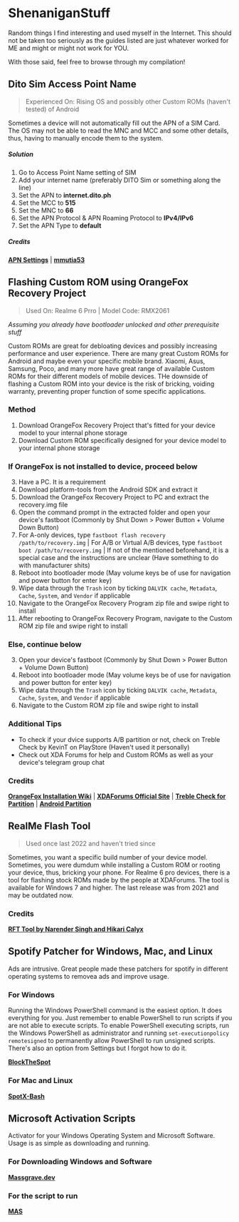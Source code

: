 # ShenaniganStuff

Random things I find interesting and used myself in the Internet. This should not be taken too seriously as the guides listed are just whatever worked for ME and might or might not work for YOU.

With those said, feel free to browse through my compilation!


## Dito Sim Access Point Name
> Experienced On: Rising OS and possibly other Custom ROMs (haven't tested) of Android

  Sometimes a device will not automatically fill out the APN of a SIM Card. The OS may not be able to read the MNC and MCC and some other details, thus, having to manually encode them to the system.

  ##### Solution
  1. Go to Access Point Name setting of SIM
  2. Add your internet name (preferably DITO Sim or something along the line)
  3. Set the APN to **internet.dito.ph**
  4. Set the MCC to **515**
  5. Set the MNC to **66**
  6. Set the APN Protocol & APN Roaming Protocol to **IPv4/IPv6**
  7. Set the APN Type to **default**

  ##### Credits
  [**APN Settings**](https://www.apnsettings.org/philippines/dito-ph/) | 
  [**mmutia53**](https://phcorner.net/threads/dito-apn-settings-para-sa-mga-di-makapag-internet-using-dito-simcard.1201155/)


## Flashing Custom ROM using OrangeFox Recovery Project
> Used On: Realme 6 Prro | Model Code: RMX2061

*Assuming you already have bootloader unlocked and other prerequisite stuff*
  
Custom ROMs are great for debloating devices and possibly increasing performance and user experience. There are many great Custom ROMs for Android and maybe even your specific mobile brand. Xiaomi, Asus, Samsung, Poco, and many more have great range of available Custom ROMs for their different models of mobile devices. THe downside of flashing a Custom ROM into your device is the risk of bricking, voiding warranty, preventing proper function of some specific applications.

### Method
1. Download OrangeFox Recovery Project that's fitted for your device model to your internal phone storage
2. Download Custom ROM specifically designed for your device model to your internal phone storage

### If OrangeFox is not installed to device, proceed below
 3. Have a PC. It is a requirement
 4. Download platform-tools from the Android SDK and extract it
 5. Download the OrangeFox Recovery Project to PC and extract the recovery.img file
 6. Open the command prompt in the extracted folder and open your device's fastboot (Commonly by Shut Down > Power Button + Volume Down Button)
 7. For A-only devices, type `fastboot flash recovery /path/to/recovery.img` | For A/B or Virtual A/B devices, type `fastboot boot /path/to/recovery.img` | If not of the mentioned beforehand, it is a special case and the instructions are unclear (Have something to do with manufacturer shits)
 8. Reboot into bootloader mode (May volume keys be of use for navigation and power button for enter key)
 9. Wipe data through the `Trash` icon by ticking `DALVIK cache`, `Metadata`, `Cache`, `System`, and `Vendor` if applicable
 10. Navigate to the OrangeFox Recovery Program zip file and swipe right to install
 11. After rebooting to OrangeFox Recovery Program, navigate to the Custom ROM zip file and swipe right to install
     
### Else, continue below
3. Open your device's fastboot (Commonly by Shut Down > Power Button + Volume Down Button)
4. Reboot into bootloader mode (May volume keys be of use for navigation and power button for enter key)
5. Wipe data through the `Trash` icon by ticking `DALVIK cache`, `Metadata`, `Cache`, `System`, and `Vendor` if applicable
6. Navigate to the Custom ROM zip file and swipe right to install

### Additional Tips
- To check if your dvice supports A/B partition or not, check on Treble Check by KevinT on PlayStore (Haven't used it personally)
- Check out XDA Forums for help and Custom ROMs as well as your device's telegram group chat

### Credits
[**OrangeFox Installation Wiki**](https://wiki.orangefox.tech/en/guides/installing_orangefox) | 
[**XDAForums Official Site**](https://xdaforums.com/) | 
[**Treble Check for Partition**](https://android.gadgethacks.com/how-to/see-if-your-phone-has-a-b-partitions-for-seamless-updates-0299060/) | 
[**Android Partition**](https://source.android.com/docs/core/architecture/bootloader)
  
## RealMe Flash Tool
> Used once last 2022 and haven't tried since

Sometimes, you want a specific build number of your device model. Sometimes, you were dumdum while installing a Custom ROM or rooting your device, thus, bricking your phone. For Realme 6 pro devices, there is a tool for flashing stock ROMs made by the people at XDAForums. The tool is available for Windows 7 and higher. The last release was from 2021 and may be outdated now.

### Credits
[**RFT Tool by Narender Singh and Hikari Calyx**](https://xdaforums.com/t/tool-rft-realme-flash-tool-to-flash-stock-rom-for-unlocked-bootloader.4144969/)

## Spotify Patcher for Windows, Mac, and Linux

Ads are intrusive. Great people made these patchers for spotify in different operating systems to removea ads and improve usage. 

### For Windows
Running the Windows PowerShell command is the easiest option. It does everything for you. Just remember to enable PowerShell to run scripts if you are not able to execute scripts.
To enable PowerShell executing scripts, run the Windows PowerShell as administrator and running `set-executionpolicy remotesigned` to permanently allow PowerShell to run unsigned scripts.
There's also an option from Settings but I forgot how to do it.

[**BlockTheSpot**](https://github.com/mrpond/BlockTheSpot)

### For Mac and Linux
[**SpotX-Bash**](https://github.com/SpotX-Official/SpotX-Bash)


## Microsoft Activation Scripts
Activator for your Windows Operating System and Microsoft Software. Usage is as simple as downloading and running.

### For Downloading Windows and Software
[**Massgrave.dev**](https://massgrave.dev/)

### For the script to run
[**MAS**](https://github.com/massgravel/Microsoft-Activation-Scripts)
